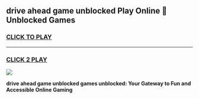 
## drive ahead game unblocked Play Online 👋 Unblocked Games
<h3>
<a href="https://premium.freeplayer.one?title=drive_ahead_game_unblocked&ref=19F">CLICK TO PLAY</a></h3>
<hr>

<h3>
<a href="https://premium.freeplayer.one?title=drive_ahead_game_unblocked&ref=19F">CLICK 2 PLAY</a>
  
</h3>

<a href="https://premium.freeplayer.one?title=drive_ahead_game_unblocked&ref=19F"><img src="https://clearcache.store/games.png"></a>


**drive ahead game unblocked games unblocked: Your Gateway to Fun and Accessible Online Gaming**
